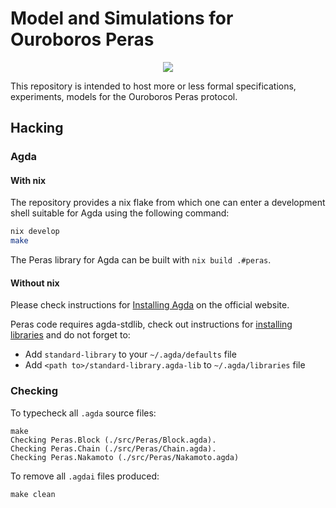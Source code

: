 # Model and Simulations for Ouroboros Peras

<div align="center">
  <a href="https://github.com/input-output-hk/peras-design/actions/workflows/ci.yaml"><img src="https://github.com/input-output-hk/peras-design/actions/workflows/ci.yaml/badge.svg" /></a>
</div>

This repository is intended to host more or less formal specifications, experiments, models for the Ouroboros Peras protocol.

## Hacking

### Agda

#### With nix

The repository provides a nix flake from which one can enter a development shell suitable for Agda using the following command:

```bash
nix develop
make
```

The Peras library for Agda can be built with `nix build .#peras`.

#### Without nix

Please check instructions for [Installing Agda](https://agda.readthedocs.io/en/latest/getting-started/installation.html) on the official website.

Peras code requires agda-stdlib, check out instructions for [installing libraries](https://agda.readthedocs.io/en/latest/tools/package-system.html) and do not forget to:

* Add `standard-library` to your `~/.agda/defaults` file
* Add `<path to>/standard-library.agda-lib` to `~/.agda/libraries` file

### Checking

To typecheck all `.agda` source files:

```
make
Checking Peras.Block (./src/Peras/Block.agda).
Checking Peras.Chain (./src/Peras/Chain.agda).
Checking Peras.Nakamoto (./src/Peras/Nakamoto.agda)
```

To remove all `.agdai` files produced:

```
make clean
```
